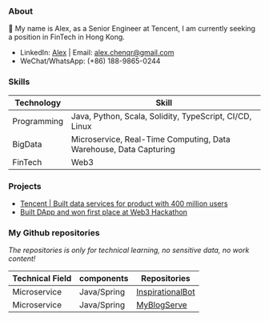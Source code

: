 ### About

👋 My name is Alex, as a Senior Engineer at Tencent, I am currently seeking a position in FinTech in Hong Kong.

- LinkedIn: [Alex](https://www.linkedin.com/in/alexchenqr/) | Email: alex.chenqr@gmail.com
- WeChat/WhatsApp: (+86) 188-9865-0244

### Skills

| Technology      | Skill |
| ----------- | ----------- |
| Programming      | Java, Python, Scala, Solidity, TypeScript, CI/CD, Linux|
| BigData   | Microservice, Real-Time Computing, Data Warehouse, Data Capturing|
| FinTech | Web3 |

### Projects

- [Tencent | Built data services for product with 400 million users](https://chenqirong.tech/p-data-platform.html)
- [Built DApp and won first place at Web3 Hackathon](https://chenqirong.tech/web3-hackathon.html)

### My Github repositories

*The repositories is only for technical learning, no sensitive data, no work content!*

| Technical Field | components | Repositories |
| ----------- | ----------- | ----------- |
| Microservice | Java/Spring | [InspirationalBot](https://github.com/chen-qr/InspirationalBot) |
| Microservice | Java/Spring | [MyBlogServe](https://github.com/chen-qr/MyBlogServe) |